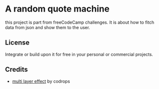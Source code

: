 # A random quote machine

this project is part from freeCodeCamp challenges. It is about how to fitch data from json and show them to the user. 


## License

Integrate or build upon it for free in your personal or commercial projects.

## Credits

- [multi layer effect](https://tympanus.net/codrops/2016/06/01/multi-layer-page-reveal-effects/) by codrops







